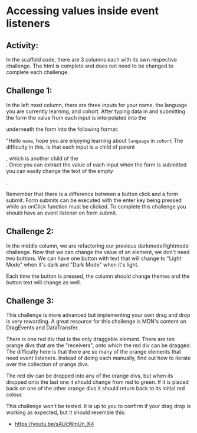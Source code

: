 # Accessing values inside event listeners

## Activity:

In the scaffold code, there are 3 columns each with its own respective challenge. The html is complete and does not need to be changed to complete each challenge.

## Challenge 1:

In the left most column, there are three inputs for your name, the language you are currently learning, and cohort. After typing data in and submitting the form the value from each input is interpolated into the <p> underneath the form into the following format:

"Hello `name`, hope you are enjoying learning about `language` in `cohort`
The difficulty in this, is that each input is a child of parent <div>, which is another child of the <form>. Once you can extract the value of each input when the form is submitted you can easily change the text of the empty <p>. 

Remember that there is a difference between a button click and a form submit. Form submits can be executed with the enter key being pressed while an onClick function must be clicked. To complete this challenge you should have an event listener on form submit.

## Challenge 2: 

In the middle column, we are refactoring our previous darkmode/lightmode challenge. Now that we can change the value of an element, we don't need two buttons. We can have one button with text that will change to "Light Mode" when it's dark and "Dark Mode" when it's light.

Each time the button is pressed, the column should change themes and the button text will change as well.

## Challenge 3:

This challenge is more advanced but implementing your own drag and drop is very rewarding. A great resource for this challenge is MDN's content on DragEvents and  DataTransfer. 

There is one red div that is the only draggable element. There are ten orange divs that are the "receivers", onto which the red div can be dragged. The difficulty here is that there are so many of the orange elements that need event listeners. Instead of doing each manually, find out how to iterate over the collection of orange divs.

The red div can be dropped into any of the orange divs, but when its dropped onto the last one it should change from red to green. If it is placed back on one of the other orange divs it should return back to its initial red colour.

This challenge won't be tested. It is up to you to confirm if your drag drop is working as expected, but it should resemble this:

- https://youtu.be/sAUcWmUn_K4